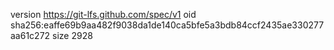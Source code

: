 version https://git-lfs.github.com/spec/v1
oid sha256:eaffe69b9aa482f9038da1de140ca5bfe5a3bdb84ccf2435ae330277aa61c272
size 2928

